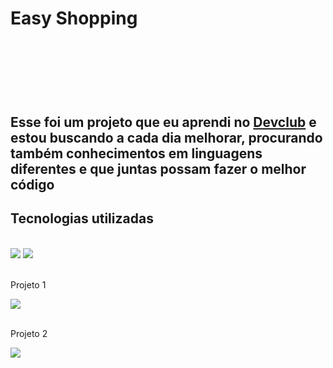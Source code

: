 <h1>Easy Shopping<h1/>
  <br/>
  <br/>
  <h2>  Esse foi um projeto que eu aprendi no <a href="https://rodolfomori.com.br/devclub">Devclub</a> e estou buscando a cada dia melhorar, procurando também conhecimentos em linguagens diferentes e que juntas possam fazer o melhor código<h2/>

  <h2>Tecnologias utilizadas</h2>
  <br>
     <img src="https://img.shields.io/badge/CSS-239120?&style=for-the-badge&logo=css3&logoColor=white"/>
     <img src="https://img.shields.io/badge/HTML5-E34F26?style=for-the-badge&logo=html5&logoColor=white"/>
  <br>
  <br>  
  <p>Projeto 1</p>
  <img src="https://github.com/Cilasdev/Easy-Shopping/blob/master/img/Easy%20shop%20desktop.jpg?raw=true"/>
  <br>
  <br>
  <p>Projeto 2</p>
  <img src="https://github.com/Cilasdev/Easy-Shopping/blob/master/img/Easy%20shop%20mobile.jpg?raw=true"/>
